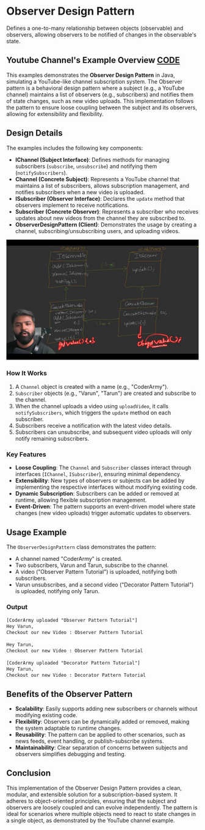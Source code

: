 
# Observer Design Pattern

Defines a one-to-many relationship between objects (observable) and observers, allowing observers to be notified of changes in the observable's state. 

## Youtube Channel's Example Overview  [CODE](/system-design/12/ObserverDesignPattern.java)
This examples demonstrates the **Observer Design Pattern** in Java, simulating a YouTube-like channel subscription system. The Observer pattern is a behavioral design pattern where a subject (e.g., a YouTube channel) maintains a list of observers (e.g., subscribers) and notifies them of state changes, such as new video uploads. This implementation follows the pattern to ensure loose coupling between the subject and its observers, allowing for extensibility and flexibility.

## Design Details
The examples includes the following key components:
- **IChannel (Subject Interface)**: Defines methods for managing subscribers (`subscribe`, `unsubscribe`) and notifying them (`notifySubscribers`).
- **Channel (Concrete Subject)**: Represents a YouTube channel that maintains a list of subscribers, allows subscription management, and notifies subscribers when a new video is uploaded.
- **ISubscriber (Observer Interface)**: Declares the `update` method that observers implement to receive notifications.
- **Subscriber (Concrete Observer)**: Represents a subscriber who receives updates about new videos from the channel they are subscribed to.
- **ObserverDesignPattern (Client)**: Demonstrates the usage by creating a channel, subscribing/unsubscribing users, and uploading videos.

![alt text](image.png)

### How It Works
1. A `Channel` object is created with a name (e.g., "CoderArmy").
2. `Subscriber` objects (e.g., "Varun", "Tarun") are created and subscribe to the channel.
3. When the channel uploads a video using `uploadVideo`, it calls `notifySubscribers`, which triggers the `update` method on each subscriber.
4. Subscribers receive a notification with the latest video details.
5. Subscribers can unsubscribe, and subsequent video uploads will only notify remaining subscribers.

### Key Features
- **Loose Coupling**: The `Channel` and `Subscriber` classes interact through interfaces (`IChannel`, `ISubscriber`), ensuring minimal dependency.
- **Extensibility**: New types of observers or subjects can be added by implementing the respective interfaces without modifying existing code.
- **Dynamic Subscription**: Subscribers can be added or removed at runtime, allowing flexible subscription management.
- **Event-Driven**: The pattern supports an event-driven model where state changes (new video uploads) trigger automatic updates to observers.

## Usage Example
The `ObserverDesignPattern` class demonstrates the pattern:
- A channel named "CoderArmy" is created.
- Two subscribers, Varun and Tarun, subscribe to the channel.
- A video ("Observer Pattern Tutorial") is uploaded, notifying both subscribers.
- Varun unsubscribes, and a second video ("Decorator Pattern Tutorial") is uploaded, notifying only Tarun.

### Output
```
[CoderArmy uploaded "Observer Pattern Tutorial"]
Hey Varun,
Checkout our new Video : Observer Pattern Tutorial

Hey Tarun,
Checkout our new Video : Observer Pattern Tutorial

[CoderArmy uploaded "Decorator Pattern Tutorial"]
Hey Tarun,
Checkout our new Video : Decorator Pattern Tutorial
```

## Benefits of the Observer Pattern
- **Scalability**: Easily supports adding new subscribers or channels without modifying existing code.
- **Flexibility**: Observers can be dynamically added or removed, making the system adaptable to runtime changes.
- **Reusability**: The pattern can be applied to other scenarios, such as news feeds, event handling, or publish-subscribe systems.
- **Maintainability**: Clear separation of concerns between subjects and observers simplifies debugging and testing.

## Conclusion
This implementation of the Observer Design Pattern provides a clean, modular, and extensible solution for a subscription-based system. It adheres to object-oriented principles, ensuring that the subject and observers are loosely coupled and can evolve independently. The pattern is ideal for scenarios where multiple objects need to react to state changes in a single object, as demonstrated by the YouTube channel example.
